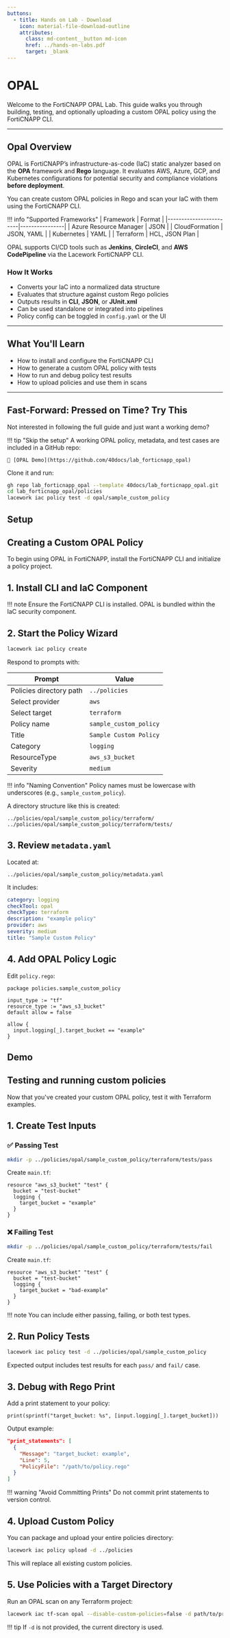 ```yaml
---
buttons:
  - title: Hands on Lab - Download
    icon: material-file-download-outline
    attributes:
      class: md-content__button md-icon
      href: ../hands-on-labs.pdf
      target: _blank
---
```


# OPAL

Welcome to the FortiCNAPP OPAL Lab. This guide walks you through building, testing, and optionally uploading a custom OPAL policy using the FortiCNAPP CLI.

---

## Opal Overview

OPAL is FortiCNAPP’s infrastructure-as-code (IaC) static analyzer based on the **OPA** framework and **Rego** language. It evaluates AWS, Azure, GCP, and Kubernetes configurations for potential security and compliance violations **before deployment**.

You can create custom OPAL policies in Rego and scan your IaC with them using the FortiCNAPP CLI.

!!! info "Supported Frameworks"
    | Framework              | Format         |
    |------------------------|----------------|
    | Azure Resource Manager | JSON           |
    | CloudFormation         | JSON, YAML     |
    | Kubernetes             | YAML           |
    | Terraform              | HCL, JSON Plan |

OPAL supports CI/CD tools such as **Jenkins**, **CircleCI**, and **AWS CodePipeline** via the Lacework FortiCNAPP CLI.

### How It Works

- Converts your IaC into a normalized data structure
- Evaluates that structure against custom Rego policies
- Outputs results in **CLI**, **JSON**, or **JUnit.xml**
- Can be used standalone or integrated into pipelines
- Policy config can be toggled in `config.yaml` or the UI

---

## What You'll Learn

- How to install and configure the FortiCNAPP CLI
- How to generate a custom OPAL policy with tests
- How to run and debug policy test results
- How to upload policies and use them in scans

---

## Fast-Forward: Pressed on Time? Try This

Not interested in following the full guide and just want a working demo?

!!! tip "Skip the setup"
    A working OPAL policy, metadata, and test cases are included in a GitHub repo:

    🔗 [OPAL Demo](https://github.com/40docs/lab_forticnapp_opal)

Clone it and run:

```bash
gh repo lab_forticnapp_opal --template 40docs/lab_forticnapp_opal.git
cd lab_forticnapp_opal/policies
lacework iac policy test -d opal/sample_custom_policy
```

## Setup

## Creating a Custom OPAL Policy

To begin using OPAL in FortiCNAPP, install the FortiCNAPP CLI and initialize a policy project.

## 1. Install CLI and IaC Component

!!! note
    Ensure the FortiCNAPP CLI is installed. OPAL is bundled within the IaC security component.

## 2. Start the Policy Wizard

```bash
lacework iac policy create
```

Respond to prompts with:

| Prompt                  | Value                  |
|------------------------|------------------------|
| Policies directory path | `../policies`         |
| Select provider        | `aws`                  |
| Select target          | `terraform`            |
| Policy name            | `sample_custom_policy` |
| Title                  | `Sample Custom Policy` |
| Category               | `logging`              |
| ResourceType           | `aws_s3_bucket`        |
| Severity               | `medium`               |

!!! info "Naming Convention"
    Policy names must be lowercase with underscores (e.g., `sample_custom_policy`).

A directory structure like this is created:

```text
../policies/opal/sample_custom_policy/terraform/
../policies/opal/sample_custom_policy/terraform/tests/
```

## 3. Review `metadata.yaml`

Located at:

```text
../policies/opal/sample_custom_policy/metadata.yaml
```

It includes:

```yaml
category: logging
checkTool: opal
checkType: terraform
description: "example policy"
provider: aws
severity: medium
title: "Sample Custom Policy"
```

## 4. Add OPAL Policy Logic

Edit `policy.rego`:

```rego
package policies.sample_custom_policy

input_type := "tf"
resource_type := "aws_s3_bucket"
default allow = false

allow {
  input.logging[_].target_bucket == "example"
}
```

## Demo

## Testing and running custom policies

Now that you've created your custom OPAL policy, test it with Terraform examples.

## 1. Create Test Inputs

### ✅ Passing Test

```bash
mkdir -p ../policies/opal/sample_custom_policy/terraform/tests/pass
```

Create `main.tf`:

```hcl
resource "aws_s3_bucket" "test" {
  bucket = "test-bucket"
  logging {
    target_bucket = "example"
  }
}
```

### ❌ Failing Test

```bash
mkdir -p ../policies/opal/sample_custom_policy/terraform/tests/fail
```

Create `main.tf`:

```hcl
resource "aws_s3_bucket" "test" {
  bucket = "test-bucket"
  logging {
    target_bucket = "bad-example"
  }
}
```

!!! note
    You can include either passing, failing, or both test types.

## 2. Run Policy Tests

```bash
lacework iac policy test -d ../policies/opal/sample_custom_policy
```

Expected output includes test results for each `pass/` and `fail/` case.

## 3. Debug with Rego Print

Add a print statement to your policy:

```rego
print(sprintf("target_bucket: %s", [input.logging[_].target_bucket]))
```

Output example:

```json
"print_statements": [
  {
    "Message": "target_bucket: example",
    "Line": 5,
    "PolicyFile": "/path/to/policy.rego"
  }
]
```

!!! warning "Avoid Committing Prints"
    Do not commit print statements to version control.

## 4. Upload Custom Policy

You can package and upload your entire policies directory:

```bash
lacework iac policy upload -d ../policies
```

This will replace all existing custom policies.

## 5. Use Policies with a Target Directory

Run an OPAL scan on any Terraform project:

```bash
lacework iac tf-scan opal --disable-custom-policies=false -d path/to/project
```

!!! tip
    If `-d` is not provided, the current directory is used.
